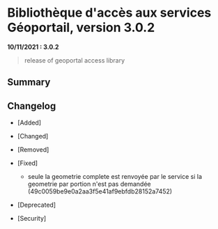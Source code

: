 # Bibliothèque d'accès aux services Géoportail, version 3.0.2

**10/11/2021 : 3.0.2** 

> release of geoportal access library

## Summary
 
## Changelog

* [Added]

* [Changed]

* [Removed]

* [Fixed]
  
    - seule la geometrie complete est renvoyée par le service si la geometrie par portion n'est pas demandée (49c0059be9e0a2aa3f5e41af9ebfdb28152a7452)

* [Deprecated]

* [Security]
